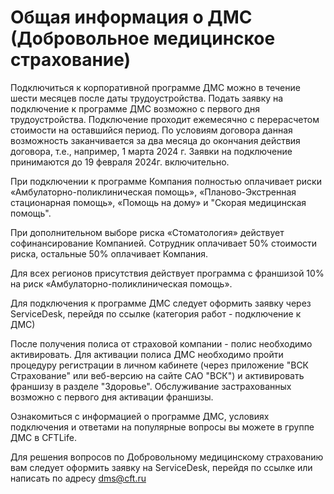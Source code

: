 # Общая информация о ДМС (Добровольное медицинское страхование)

Подключиться к корпоративной программе ДМС можно в течение шести месяцев после даты трудоустройства. Подать заявку на подключение к программе ДМС возможно с первого дня трудоустройства. Подключение проходит ежемесячно с перерасчетом стоимости на оставшийся период. По условиям договора данная возможность заканчивается за два месяца до окончания действия договора, т.е., например, 1 марта 2024 г. Заявки на подключение принимаются до 19 февраля 2024г. включительно. 

При подключении к программе Компания полностью оплачивает риски «Амбулаторно-поликлиническая помощь», «Планово-Экстренная стационарная помощь», «Помощь на дому» и "Скорая медицинская помощь".  

При дополнительном выборе риска «Стоматология» действует софинансирование Компанией. Сотрудник оплачивает 50% стоимости риска, остальные 50% оплачивает Компания.

Для всех регионов присутствия действует программа с франшизой 10% на риск «Амбулаторно-поликлиническая помощь».

Для подключения к программе ДМС следует оформить заявку через ServiceDesk, перейдя по ссылке (категория работ - подключение к ДМС)

После получения полиса от страховой компании - полис необходимо активировать. Для активации полиса ДМС необходимо пройти процедуру регистрации в личном кабинете (через приложение "ВСК Страхование" или веб-версию на сайте САО "ВСК") и активировать франшизу в разделе "Здоровье".
Обслуживание застрахованных возможно с первого дня активации франшизы.

Ознакомиться с информацией о программе ДМС, условиях подключения и ответами на популярные вопросы вы можете в группе ДМС в CFTLife.

Для решения вопросов по Добровольному медицинскому страхованию вам следует оформить заявку на ServiceDesk, перейдя по ссылке или написать по адресу dms@cft.ru 